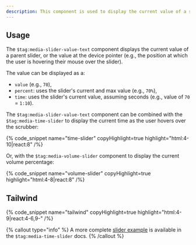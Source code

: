 ```yaml
---
description: This component is used to display the current value of a slider in various formats such as a raw value, percentage, or time.
---
```


## Usage

The `$tag:media-slider-value-text` component displays the current value of a parent slider, or the
value at the device pointer (e.g., the position at which the user is hovering their mouse over
the slider).

The value can be displayed as a:

- `value` (e.g., `70`),
- `percent`: uses the slider's current and max value (e.g., `70%`),
- `time`: uses the slider's current value, assuming seconds (e.g., value of `70` = `1:10`).

The `$tag:media-slider-value-text` component can be combined with the `$tag:media-time-slider` to
display the current time as the user hovers over the scrubber:

{% code_snippet name="time-slider" copyHighlight=true highlight="html:4-10|react:8" /%}

Or, with the `$tag:media-volume-slider` component to display the current volume percentage:

{% code_snippet name="volume-slider" copyHighlight=true highlight="html:4-8|react:8" /%}

## Tailwind

{% code_snippet name="tailwind" copyHighlight=true highlight="html:4-9|react:4-6,9-" /%}

{% callout type="info" %}
A more complete [slider example](/docs/react/player/components/sliders/time-slider#tailwind) is
available in the `$tag:media-time-slider` docs.
{% /callout %}
